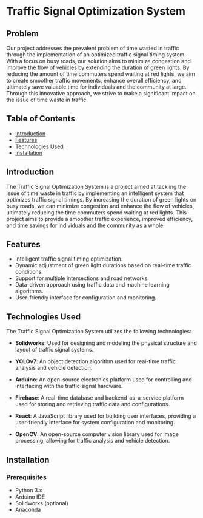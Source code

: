  
# Traffic Signal Optimization System

## Problem
Our project addresses the prevalent problem of time wasted in traffic through the implementation of an optimized traffic signal timing system. With a focus on busy roads, our solution aims to minimize congestion and improve the flow of vehicles by extending the duration of green lights. By reducing the amount of time commuters spend waiting at red lights, we aim to create smoother traffic movements, enhance overall efficiency, and ultimately save valuable time for individuals and the community at large. Through this innovative approach, we strive to make a significant impact on the issue of time waste in traffic.


## Table of Contents
- [Introduction](#introduction)
- [Features](#features)
- [Technologies Used](#technologies-used)
- [Installation](#installation)

## Introduction
The Traffic Signal Optimization System is a project aimed at tackling the issue of time waste in traffic by implementing an intelligent system that optimizes traffic signal timings. By increasing the duration of green lights on busy roads, we can minimize congestion and enhance the flow of vehicles, ultimately reducing the time commuters spend waiting at red lights. This project aims to provide a smoother traffic experience, improved efficiency, and time savings for individuals and the community as a whole.

## Features
- Intelligent traffic signal timing optimization.
- Dynamic adjustment of green light durations based on real-time traffic conditions.
- Support for multiple intersections and road networks.
- Data-driven approach using traffic data and machine learning algorithms.
- User-friendly interface for configuration and monitoring.

## Technologies Used
The Traffic Signal Optimization System utilizes the following technologies:

- **Solidworks**: Used for designing and modeling the physical structure and layout of traffic signal systems.

- **YOLOv7**: An object detection algorithm used for real-time traffic analysis and vehicle detection.

- **Arduino**: An open-source electronics platform used for controlling and interfacing with the traffic signal hardware.

- **Firebase**: A real-time database and backend-as-a-service platform used for storing and retrieving traffic data and configurations.

- **React**: A JavaScript library used for building user interfaces, providing a user-friendly interface for system configuration and monitoring.

- **OpenCV**: An open-source computer vision library used for image processing, allowing for traffic analysis and vehicle detection.

## Installation
### Prerequisites
- Python 3.x
- Arduino IDE
- Solidworks (optional)
- Anaconda 
